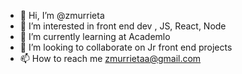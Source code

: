 - 👋 Hi, I’m @zmurrieta
- 👀 I’m interested in  front end dev , JS, React, Node
- 🌱 I’m currently learning  at Academlo
- 💞️ I’m looking to collaborate on Jr front end projects
- 📫 How to reach me  zmurrietaa@gmail.com  

<!---
Tnx for review this
--->

